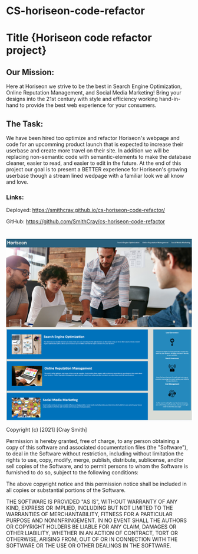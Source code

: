 # CS-horiseon-code-refactor

# Title {Horiseon code refactor project}

## Our Mission:

Here at Horiseon we strive to be the best in Search Engine Optimization,
Online Reputation Management, and Social Media Marketing! Bring your
designs into the 21st century with style and efficiency working hand-in-hand to provide the best web experience for your consumers.

## The Task:

We have been hired too optimize and refactor Horiseon's webpage and code for an upcomming product launch that is expected to increase their userbase and create more travel on their site. In addition we will be replacing non-semantic code with semantic-elements to make the database cleaner, easier to read, and easier to edit in the future. At the end of this project our goal is to present a BETTER experience for Horiseon's growing userbase though a stream lined wedpage with a familiar look we all know and love.

### Links:

Deployed: https://smithcray.github.io/cs-horiseon-code-refactor/

GitHub: https://github.com/SmithCray/cs-horiseon-code-refactor

#

![Horiseon Webpage P1](assets/SNIPPETS.PNG)
![Horiseon Webpage P2](assets/Capture.PNG)

Copyright (c) [2021] [Cray Smith]

Permission is hereby granted, free of charge, to any person obtaining a copy
of this software and associated documentation files (the "Software"), to deal
in the Software without restriction, including without limitation the rights
to use, copy, modify, merge, publish, distribute, sublicense, and/or sell
copies of the Software, and to permit persons to whom the Software is
furnished to do so, subject to the following conditions:

The above copyright notice and this permission notice shall be included in all
copies or substantial portions of the Software.

THE SOFTWARE IS PROVIDED "AS IS", WITHOUT WARRANTY OF ANY KIND, EXPRESS OR
IMPLIED, INCLUDING BUT NOT LIMITED TO THE WARRANTIES OF MERCHANTABILITY,
FITNESS FOR A PARTICULAR PURPOSE AND NONINFRINGEMENT. IN NO EVENT SHALL THE
AUTHORS OR COPYRIGHT HOLDERS BE LIABLE FOR ANY CLAIM, DAMAGES OR OTHER
LIABILITY, WHETHER IN AN ACTION OF CONTRACT, TORT OR OTHERWISE, ARISING FROM,
OUT OF OR IN CONNECTION WITH THE SOFTWARE OR THE USE OR OTHER DEALINGS IN THE
SOFTWARE.
